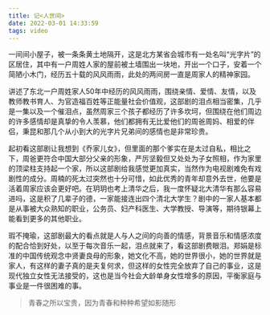 ```yaml
---
title: 记<人世间>
date: 2022-03-01 14:33:59
tags: video
---
```


一间间小屋子，被一条条黄土地隔开，这是北方某省会城市有一处名叫“光字片”的区居住，其中有一户周姓人家的屋前被土墙围出一块地，开出一个口子，安着一个简陋小木门，经历五十载的风风雨雨，此处的两间房一直是周家人的精神家园。

讲述了东北一户周姓家人50年中经历的风风雨雨，围绕亲情、爱情、友情，以及教师教书育人、为官造福百姓等正能量社会价值观，这部剧的泪点相当密集，几乎是一集以及一个催泪点，虽然周家三个孩子都经历了许多坎坷，但围绕在他们周边的许多感情却是真挚的令人羡慕，他们都拥有无比爱他们的周爸周妈、相爱的伴侣，秉昆和那几个从小到大的光字片兄弟间的感情也是非常珍贵。

<!-- more -->

起初看这部剧让我想到《乔家儿女》，但里面的那个爹实在是太过自私，相比之下，周爸更符合中国大部分父亲的形象，严厉坚毅但又处处为子女照相，作为家里的顶梁柱支持起一个家，所以这部剧给我感觉更加真实，当然作为电视剧难免有戏剧性的成分。周楠的死太过突然也十分可惜，如此优秀的青年却意外去世，他要是活着周家应该会更好吧。在玥玥也考上清华之后，我一度怀疑北大清华有那么容易进吗，这是积了几辈子的德，一家能接连出四个清北大学生？剧中的一家人基本都是从事被大众熟知的职业，公务员、妇产科医生、大学教授、导演等，期待银幕上能看到更多的其他职业。

瑕不掩瑜，这部剧最大的看点就是人与人之间的向善的情感，背景音乐和情感浓度的配合恰到好处，以至于每次音乐一起，泪点就来了，看这部剧费眼泪。郑娟是标准的中国传统观念中贤妻良母的形象，她文化不高，她的世界很小，她的世界就是家人，有这样的妻子真的是夫复何求，但这样的女性完全放弃了自己的事业，这是现代独立女性无法接受的，这也是当今社会大龄单身女性增多的原因，平衡家庭与事业是一件很困难的事。

> 青春之所以宝贵，因为青春和种种希望如影随形